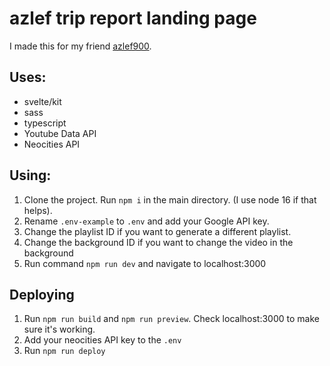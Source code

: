 # azlef trip report landing page

I made this for my friend [azlef900](https://www.youtube.com/channel/UCkZjdCdkmeF2ebOGHQOF1gA).

## Uses:

- svelte/kit
- sass
- typescript
- Youtube Data API
- Neocities API

## Using:

1. Clone the project. Run `npm i` in the main directory. (I use node 16 if that helps).
2. Rename `.env-example` to `.env` and add your Google API key.
3. Change the playlist ID if you want to generate a different playlist.
4. Change the background ID if you want to change the video in the background
5. Run command `npm run dev` and navigate to localhost:3000

## Deploying

1. Run `npm run build` and `npm run preview`. Check localhost:3000 to make sure it's working.
2. Add your neocities API key to the `.env`
3. Run `npm run deploy`